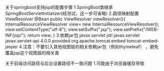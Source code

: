 关于springboot支持jsp的配置步骤
    1.SpringBoot类继承SpringBootServletInitializer(经测试，这一步可省略)
    2.路径映射配置ViewResolver
    @Bean
        public ViewResolver viewResolver(){
            InternalResourceViewResolver view=
                    new InternalResourceViewResolver();
            view.setContentType("utf-8");
            view.setSuffix(".jsp");
            view.setPrefix("/WEB-INF/jsp/");
            return view;
        }
    3.依赖jar包
        <dependency>
          <groupId>javax.servlet</groupId>
          <artifactId>jstl</artifactId>
        </dependency>
        <dependency>
          <groupId>javax.servlet</groupId>
          <artifactId>javax.servlet-api</artifactId>
          <version>4.0.0</version>
          <scope>provided</scope>
        </dependency>
        <!--加入该jar包，不然springboot不支持jsp-->
        <dependency>
          <groupId>org.apache.tomcat.embed</groupId>
          <artifactId>tomcat-embed-jasper</artifactId>
        </dependency>
    4.注意：不要引入其他视图层的相关依赖jar包（例如thymeleaf）
            ，避免覆盖jsp这个视图层的相关类
            
关于前端访问路径与后台设置路径不一致问题
    1.可能由于浏览器缓存导致